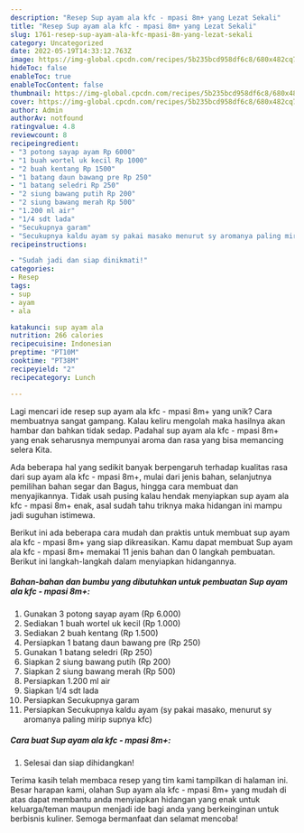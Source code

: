 ```yaml
---
description: "Resep Sup ayam ala kfc - mpasi 8m+ yang Lezat Sekali"
title: "Resep Sup ayam ala kfc - mpasi 8m+ yang Lezat Sekali"
slug: 1761-resep-sup-ayam-ala-kfc-mpasi-8m-yang-lezat-sekali
category: Uncategorized
date: 2022-05-19T14:33:12.763Z
image: https://img-global.cpcdn.com/recipes/5b235bcd958df6c8/680x482cq70/sup-ayam-ala-kfc-mpasi-8m-foto-resep-utama.jpg
hideToc: false
enableToc: true
enableTocContent: false
thumbnail: https://img-global.cpcdn.com/recipes/5b235bcd958df6c8/680x482cq70/sup-ayam-ala-kfc-mpasi-8m-foto-resep-utama.jpg
cover: https://img-global.cpcdn.com/recipes/5b235bcd958df6c8/680x482cq70/sup-ayam-ala-kfc-mpasi-8m-foto-resep-utama.jpg
author: Admin
authorAv: notfound
ratingvalue: 4.8
reviewcount: 8
recipeingredient:
- "3 potong sayap ayam Rp 6000"
- "1 buah wortel uk kecil Rp 1000"
- "2 buah kentang Rp 1500"
- "1 batang daun bawang pre Rp 250"
- "1 batang seledri Rp 250"
- "2 siung bawang putih Rp 200"
- "2 siung bawang merah Rp 500"
- "1.200 ml air"
- "1/4 sdt lada"
- "Secukupnya garam"
- "Secukupnya kaldu ayam sy pakai masako menurut sy aromanya paling mirip supnya kfc"
recipeinstructions:

- "Sudah jadi dan siap dinikmati!"
categories:
- Resep
tags:
- sup
- ayam
- ala

katakunci: sup ayam ala 
nutrition: 266 calories
recipecuisine: Indonesian
preptime: "PT10M"
cooktime: "PT38M"
recipeyield: "2"
recipecategory: Lunch

---
```





Lagi mencari ide resep sup ayam ala kfc - mpasi 8m+ yang unik? Cara membuatnya sangat gampang. Kalau keliru mengolah maka hasilnya akan hambar dan bahkan tidak sedap. Padahal sup ayam ala kfc - mpasi 8m+ yang enak seharusnya mempunyai aroma dan rasa yang bisa memancing selera Kita.





Ada beberapa hal yang sedikit banyak berpengaruh terhadap kualitas rasa dari sup ayam ala kfc - mpasi 8m+, mulai dari jenis bahan, selanjutnya pemilihan bahan segar dan Bagus, hingga cara membuat dan menyajikannya. Tidak usah pusing kalau hendak menyiapkan sup ayam ala kfc - mpasi 8m+ enak,      asal sudah tahu triknya maka hidangan ini mampu jadi suguhan istimewa.





















Berikut ini ada beberapa cara mudah dan praktis untuk membuat sup ayam ala kfc - mpasi 8m+ yang siap dikreasikan. Kamu dapat membuat Sup ayam ala kfc - mpasi 8m+ memakai 11 jenis bahan dan 0 langkah pembuatan. Berikut ini langkah-langkah dalam menyiapkan hidangannya.

<!--inarticleads1-->

##### Bahan-bahan dan bumbu yang dibutuhkan untuk pembuatan Sup ayam ala kfc - mpasi 8m+:

1. Gunakan 3 potong sayap ayam (Rp 6.000)
1. Sediakan 1 buah wortel uk kecil (Rp 1.000)
1. Sediakan 2 buah kentang (Rp 1.500)
1. Persiapkan 1 batang daun bawang pre (Rp 250)
1. Gunakan 1 batang seledri (Rp 250)
1. Siapkan 2 siung bawang putih (Rp 200)
1. Siapkan 2 siung bawang merah (Rp 500)
1. Persiapkan 1.200 ml air
1. Siapkan 1/4 sdt lada
1. Persiapkan Secukupnya garam
1. Persiapkan Secukupnya kaldu ayam (sy pakai masako, menurut sy aromanya paling mirip supnya kfc)




<!--inarticleads2-->

##### Cara buat Sup ayam ala kfc - mpasi 8m+:


1. Selesai dan siap dihidangkan!



Terima kasih telah membaca resep yang tim kami tampilkan di halaman ini. Besar harapan kami, olahan Sup ayam ala kfc - mpasi 8m+ yang mudah di atas dapat membantu anda menyiapkan hidangan yang enak untuk keluarga/teman maupun menjadi ide bagi anda yang berkeinginan untuk berbisnis kuliner. Semoga bermanfaat dan selamat mencoba!
